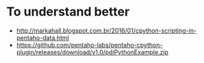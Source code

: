 # To understand better 
- http://markahall.blogspot.com.br/2016/01/cpython-scripting-in-pentaho-data.html
- https://github.com/pentaho-labs/pentaho-cpython-plugin/releases/download/v1.0/pdiPythonExample.zip